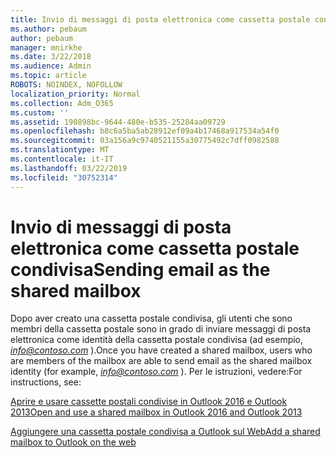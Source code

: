 ```yaml
---
title: Invio di messaggi di posta elettronica come cassetta postale condivisa
ms.author: pebaum
author: pebaum
manager: mnirkhe
ms.date: 3/22/2018
ms.audience: Admin
ms.topic: article
ROBOTS: NOINDEX, NOFOLLOW
localization_priority: Normal
ms.collection: Adm_O365
ms.custom: ''
ms.assetid: 190898bc-9644-480e-b535-25284aa09729
ms.openlocfilehash: b8c6a5ba5ab28912ef09a4b17468a917534a54f0
ms.sourcegitcommit: 03a156a9c9740521155a30775492c7dff0982588
ms.translationtype: MT
ms.contentlocale: it-IT
ms.lasthandoff: 03/22/2019
ms.locfileid: "30752314"
---
```

# <a name="sending-email-as-the-shared-mailbox"></a><span data-ttu-id="9f3a4-102">Invio di messaggi di posta elettronica come cassetta postale condivisa</span><span class="sxs-lookup"><span data-stu-id="9f3a4-102">Sending email as the shared mailbox</span></span>

<span data-ttu-id="9f3a4-103">Dopo aver creato una cassetta postale condivisa, gli utenti che sono membri della cassetta postale sono in grado di inviare messaggi di posta elettronica come identità della cassetta postale condivisa (ad esempio, *info@contoso.com* ).</span><span class="sxs-lookup"><span data-stu-id="9f3a4-103">Once you have created a shared mailbox, users who are members of the mailbox are able to send email as the shared mailbox identity (for example,  *info@contoso.com*  ).</span></span> <span data-ttu-id="9f3a4-104">Per le istruzioni, vedere:</span><span class="sxs-lookup"><span data-stu-id="9f3a4-104">For instructions, see:</span></span> 
  
[<span data-ttu-id="9f3a4-105">Aprire e usare cassette postali condivise in Outlook 2016 e Outlook 2013</span><span class="sxs-lookup"><span data-stu-id="9f3a4-105">Open and use a shared mailbox in Outlook 2016 and Outlook 2013</span></span>](https://support.office.com/article/open-and-use-a-shared-mailbox-in-outlook-2016-and-outlook-2013-d94a8e9e-21f1-4240-808b-de9c9c088afd)
  
[<span data-ttu-id="9f3a4-106">Aggiungere una cassetta postale condivisa a Outlook sul Web</span><span class="sxs-lookup"><span data-stu-id="9f3a4-106">Add a shared mailbox to Outlook on the web</span></span>](https://support.office.com/article/add-a-shared-mailbox-to-outlook-on-the-web-98b5a90d-4e38-415d-a030-f09a4cd28207)
  

